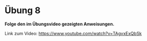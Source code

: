 # Übung 8

**Folge den im Übungsvideo gezeigten Anweisungen.**

Link zum Video: https://www.youtube.com/watch?v=TAgvxExQbSk